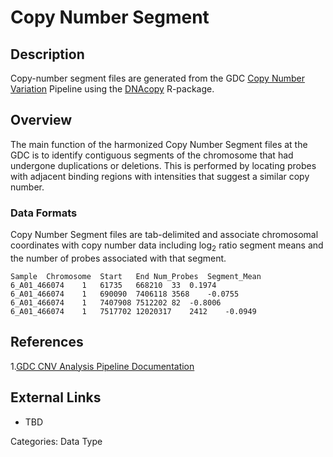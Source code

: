 # Copy Number Segment #

## Description ##

Copy-number segment files are generated from the GDC [Copy Number Variation](LINK) Pipeline using the [DNAcopy](LINK) R-package.  

## Overview ##

The main function of the harmonized Copy Number Segment files at the GDC is to identify contiguous segments of the chromosome that had undergone duplications or deletions. This is performed by locating probes with adjacent binding regions with intensities that suggest a
similar copy number.    


### Data Formats ###

Copy Number Segment files are tab-delimited and associate chromosomal coordinates with copy number data including log<sub>2</sub> ratio segment means and the number of probes associated with that segment.  

```
Sample	Chromosome	Start	End	Num_Probes	Segment_Mean
6_A01_466074	1	61735	668210	33	0.1974
6_A01_466074	1	690090	7406118	3568	-0.0755
6_A01_466074	1	7407908	7512202	82	-0.8006
6_A01_466074	1	7517702	12020317	2412	-0.0949
```



## References ##
1.[GDC CNV Analysis Pipeline Documentation](https://docs.gdc.cancer.gov/Data/Bioinformatics_Pipelines/CNV_Pipeline/)

## External Links ##
* TBD

Categories: Data Type
